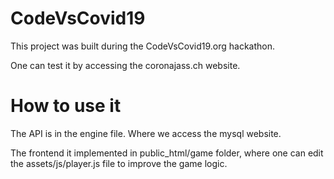 # CodeVsCovid19
This project was built during the CodeVsCovid19.org hackathon.

One can test it by accessing the coronajass.ch website.

# How to use it

The API is in the engine file. Where we access the mysql website.

The frontend it implemented in public_html/game folder, where one can edit the assets/js/player.js file to improve the game logic.